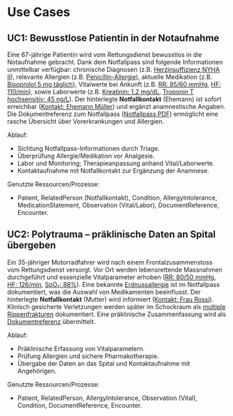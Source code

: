 # Use Cases

## UC1: Bewusstlose Patientin in der Notaufnahme

Eine 67-jährige Patientin wird vom Rettungsdienst bewusstlos in die Notaufnahme gebracht. Dank dem Notfallpass sind folgende Informationen unmittelbar verfügbar: chronische Diagnosen (z.B. [Herzinsuffizienz NYHA II](https://pjolo.github.io/IGAI/Condition-Condition-UC1-CHF-20250205.html)), relevante Allergien (z.B. [Penicillin-Allergie](AllergyIntolerance-UC1-Penicillin-20250205.html)), aktuelle Medikation (z.B. [Bisoprolol 5 mg täglich](MedicationStatement-UC1-Bisoprolol-20250205.html)), Vitalwerte bei Ankunft (z.B. [RR: 95/60 mmHg](Observation-UC1-BP-20250205.html), [HF: 110/min](Observation-UC1-HR-20250205.html)), sowie Laborwerte (z.B. [Kreatinin: 1.2 mg/dL](Observation-UC1-Creatinine-20250205.html), [Troponin T hochsensitiv: 45 ng/L](Observation-UC1-TnT-hs-20250205.html)). Der hinterlegte **Notfallkontakt** (Ehemann) ist sofort erreichbar ([Kontakt: Ehemann Müller](Observation-UC1-TnT-hs-20250205.htmlRelatedPerson-UC1-EmergencyContact-20250205.html)) und ergänzt anamnestische Angaben. Die Dokumentreferenz zum Notfallpass ([Notfallpass PDF](Observation-UC1-TnT-hs-20250205.htmlDocumentReference-UC1-Summary-20250205.html)) ermöglicht eine rasche Übersicht über Vorerkrankungen und Allergien.

Ablauf:
- Sichtung Notfallpass-Informationen durch Triage.
- Überprüfung Allergie/Medikation vor Analgesie.
- Labor und Monitoring; Therapieanpassung anhand Vital/Laborwerte.
- Kontaktaufnahme mit Notfallkontakt zur Ergänzung der Anamnese.

Genutzte Ressourcen/Prozesse:
- Patient, RelatedPerson (Notfallkontakt), Condition, AllergyIntolerance, MedicationStatement, Observation (Vital/Labor), DocumentReference, Encounter.

## UC2: Polytrauma – präklinische Daten an Spital übergeben

Ein 35-jähriger Motorradfahrer wird nach einem Frontalzusammenstoss vom Rettungsdienst versorgt. Vor Ort werden lebensrettende Massnahmen durchgeführt und essenzielle Vitalparameter erhoben ([RR: 80/50 mmHg](Observation-UC2-BP-20250205.html), [HF: 126/min](Observation-UC2-HR-20250205.html), [SpO₂: 88%](Observation-UC2-SpO2-20250205.html)). Eine bekannte [Erdnussallergie](AllergyIntolerance-UC2-Peanut-20250205.html) ist im Notfallpass dokumentiert, was die Auswahl von Medikamenten beeinflusst. Der hinterlegte **Notfallkontakt** (Mutter) wird informiert ([Kontakt: Frau Rossi](RelatedPerson-UC2-EmergencyContact-20250205.html)). Klinisch gesicherte Verletzungen werden später im Schockraum als [multiple Rippenfrakturen](Condition-UC2-RibFractures-20250205.html) dokumentiert. Eine präklinische Zusammenfassung wird als [Dokumentreferenz](DocumentReference-UC2-Prehospital-20250205.html) übermittelt.

Ablauf:
- Präklinische Erfassung von Vitalparametern.
- Prüfung Allergien und sichere Pharmakotherapie.
- Übergabe der Daten an das Spital und Kontaktaufnahme mit Angehörigen.

Genutzte Ressourcen/Prozesse:
- Patient, RelatedPerson, AllergyIntolerance, Observation (Vital), Condition, DocumentReference, Encounter.
